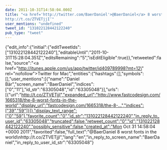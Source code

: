 ```yaml
---
date: 2011-10-31T14:58:04.000Z
title: "<a href='http://twitter.com/BaerDaniel'>@BaerDaniel</a> 8 worst fonts in the world
http://t.co/ZTVETjjI″"
user_mentions: "undefined"
tweet_id: "131022128442122240"
pub_type: "tweet"
---
```

{"edit_info":{"initial":{"editTweetIds":["131022128442122240"],"editableUntil":"2011-10-31T15:28:04.351Z","editsRemaining":"5","isEditEligible":true}},"retweeted":false,"source":"<a href=\"http://itunes.apple.com/us/app/twitter/id409789998?mt=12\" rel=\"nofollow\">Twitter for Mac</a>","entities":{"hashtags":[],"symbols":[],"user_mentions":[{"name":"Daniel Bär","screen_name":"BaerDaniel","indices":["0","11"],"id_str":"63305048","id":"63305048"}],"urls":[{"url":"http://t.co/ZTVETjjI","expanded_url":"http://www.fastcodesign.com/1665318/the-8-worst-fonts-in-the-world","display_url":"fastcodesign.com/1665318/the-8-…","indices":["39","59"]}]},"display_text_range":["0","59"],"favorite_count":"0","id_str":"131022128442122240","in_reply_to_user_id":"63305048","truncated":false,"retweet_count":"0","id":"131022128442122240","possibly_sensitive":false,"created_at":"Mon Oct 31 14:58:04 +0000 2011","favorited":false,"full_text":"@BaerDaniel 8 worst fonts in the world\nhttp://t.co/ZTVETjjI","lang":"en","in_reply_to_screen_name":"BaerDaniel","in_reply_to_user_id_str":"63305048"}
